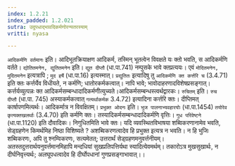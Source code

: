 ```yaml
---
index: 1.2.21
index_padded: 1.2.021
sutra: उदुपधाद्भावदिकर्मणोरन्यतरस्याम्
vritti: nyasa

---
```

`आदिकर्मणि वर्तमानः` इति। आदिभूतक्रियाक्षण आदिकर्म, तस्मिन् भूतत्वेन विवक्षते यः क्तो भवति, स आदिकर्मणि वर्तते। `द्योतितमनेन, द्युतितमनेन` इति। `द्युत
दीप्तौ` (धा.पा.741) नम्पुसके भावे क्तप्रत्ययः। एवं `मोदितमनेन, मुदितमनेन` इत्यत्रापि ; `मुद हर्षे` (धा.पा.16) इत्यस्मात्। `प्रद्युतितः` इत्यादिषु तु `आदिकर्मणि क्त कर्त्तरि च` (3.4.71) इति क्तः कर्त्तर्येव विधीयते, न कर्मणि; धातोरकर्मकत्वात्। नापि भावे; भावोदाहरणादविशेषप्रसङ्गात्।कर्त्तर्यव्युत्पन्नः क्त आदिकर्मसम्बन्धादादिकर्मणीत्युच्यते।आदिकर्मसम्बन्धस्त्वर्थद्वारकः।
`रुचितम्` इति। `रुच दीप्तौ` (धा.पा. 745) अस्याकर्मकत्वात् `गत्यर्थाकर्मक` 3.4.72) इत्यादिना कर्त्तरि क्तः। दीप्तिमत् कार्षापणमित्यर्थः। आदिकर्मात्र न विवक्षितम्। `प्रभुक्त ओदनः` इति। `भुज पालनाभ्यवहारयोः` (धा.पा.1454) `तयोरेव कृत्यक्तखलर्थाः` (3.4.70) इति कर्मणि क्तः। तस्यादिकर्मसम्बन्धादादिकर्मणि वृत्तिः।
`गुध परिवेष्टने` (धा.पा.1120) इति दौवादिकः। निगुधितमिति भावे क्तः। यदि व्यवस्थितविभाषया शब्विकरणानामेव भवति, सेड्ग्रहणेन किमर्थमिह निष्ठा विशिष्यते ? अशब्विकरणत्वादेव हि प्रभुक्त इत्यत्र न भवति। न हि भुजिः शब्विकरणः, अपि तु श्नम्विकरणः, सत्यमेतत्; उत्तरार्थं सेड्ग्रहणमनुवर्त्तनीयम्। अतस्तदुत्तरार्थयनुवर्त्तमानमिहापि मन्दधियां सुखप्रतिपत्तिर्यथा स्यादित्येवमर्थम्। तकारोऽत्र मुखसुखार्थः, न दीर्घनिवृत्त्यर्थः; अलघूपधत्वादेव हि दीर्घोपधानां गुणप्रसङ्गाभावात्।।
